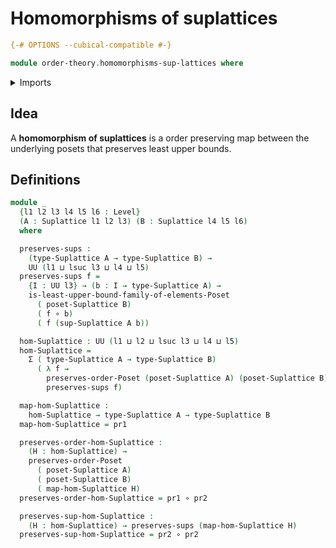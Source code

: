 # Homomorphisms of suplattices

```agda
{-# OPTIONS --cubical-compatible #-}

module order-theory.homomorphisms-sup-lattices where
```

<details><summary>Imports</summary>

```agda
open import foundation.cartesian-product-types
open import foundation.dependent-pair-types
open import foundation.function-types
open import foundation.universe-levels

open import order-theory.least-upper-bounds-posets
open import order-theory.order-preserving-maps-posets
open import order-theory.suplattices
```

</details>

## Idea

A **homomorphism of suplattices** is a order preserving map between the
underlying posets that preserves least upper bounds.

## Definitions

```agda
module _
  {l1 l2 l3 l4 l5 l6 : Level}
  (A : Suplattice l1 l2 l3) (B : Suplattice l4 l5 l6)
  where

  preserves-sups :
    (type-Suplattice A → type-Suplattice B) →
    UU (l1 ⊔ lsuc l3 ⊔ l4 ⊔ l5)
  preserves-sups f =
    {I : UU l3} → (b : I → type-Suplattice A) →
    is-least-upper-bound-family-of-elements-Poset
      ( poset-Suplattice B)
      ( f ∘ b)
      ( f (sup-Suplattice A b))

  hom-Suplattice : UU (l1 ⊔ l2 ⊔ lsuc l3 ⊔ l4 ⊔ l5)
  hom-Suplattice =
    Σ ( type-Suplattice A → type-Suplattice B)
      ( λ f →
        preserves-order-Poset (poset-Suplattice A) (poset-Suplattice B) f ×
        preserves-sups f)

  map-hom-Suplattice :
    hom-Suplattice → type-Suplattice A → type-Suplattice B
  map-hom-Suplattice = pr1

  preserves-order-hom-Suplattice :
    (H : hom-Suplattice) →
    preserves-order-Poset
      ( poset-Suplattice A)
      ( poset-Suplattice B)
      ( map-hom-Suplattice H)
  preserves-order-hom-Suplattice = pr1 ∘ pr2

  preserves-sup-hom-Suplattice :
    (H : hom-Suplattice) → preserves-sups (map-hom-Suplattice H)
  preserves-sup-hom-Suplattice = pr2 ∘ pr2
```
